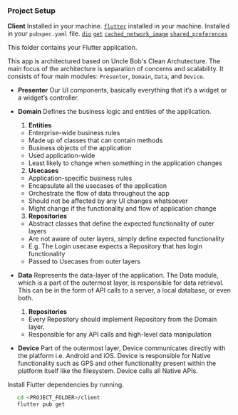 ### Project Setup

**Client**
Installed in your machine.
[`flutter`](https://docs.flutter.dev/get-started/install) installed in your machine.
Installed in your `pubspec.yaml` file.
[`dio`](https://pub.dev/packages/dio)
[`get`](https://pub.dev/packages/get)
[`cached_network_image`](https://pub.dev/packages/cached_network_image)
[`shared_preferences`](https://pub.dev/packages/shared_preferences)

This folder contains your Flutter application.

This app is architectured based on Uncle Bob's Clean Archutecture. The main focus of the architecture is separation of concerns and scalability. It consists of four main modules: `Presenter`, `Domain`, `Data`, and `Device`.

- **Presenter**
  Our UI components, basically everything that it’s a widget or a widget’s controller.

- **Domain**
  Defines the business logic and entities of the application.

  1. **Entities**

  - Enterprise-wide business rules
  - Made up of classes that can contain methods
  - Business objects of the application
  - Used application-wide
  - Least likely to change when something in the application changes

  2. **Usecases**

  - Application-specific business rules
  - Encapsulate all the usecases of the application
  - Orchestrate the flow of data throughout the app
  - Should not be affected by any UI changes whatsoever
  - Might change if the functionality and flow of application change

  3. **Repositories**

  - Abstract classes that define the expected functionality of outer layers
  - Are not aware of outer layers, simply define expected functionality
  - E.g. The Login usecase expects a Repository that has login functionality
  - Passed to Usecases from outer layers

- **Data**
  Represents the data-layer of the application. The Data module, which is a part of the outermost layer, is responsible for data retrieval. This can be in the form of API calls to a server, a local database, or even both.

  1. **Repositories**

  - Every Repository should implement Repository from the Domain layer.
  - Responsible for any API calls and high-level data manipulation

- **Device**
  Part of the outermost layer, Device communicates directly with the platform i.e. Android and iOS. Device is responsible for Native functionality such as GPS and other functionality present within the platform itself like the filesystem. Device calls all Native APIs.

Install Flutter dependencies by running.

```bash
   cd <PROJECT_FOLDER>/client
   flutter pub get
```
